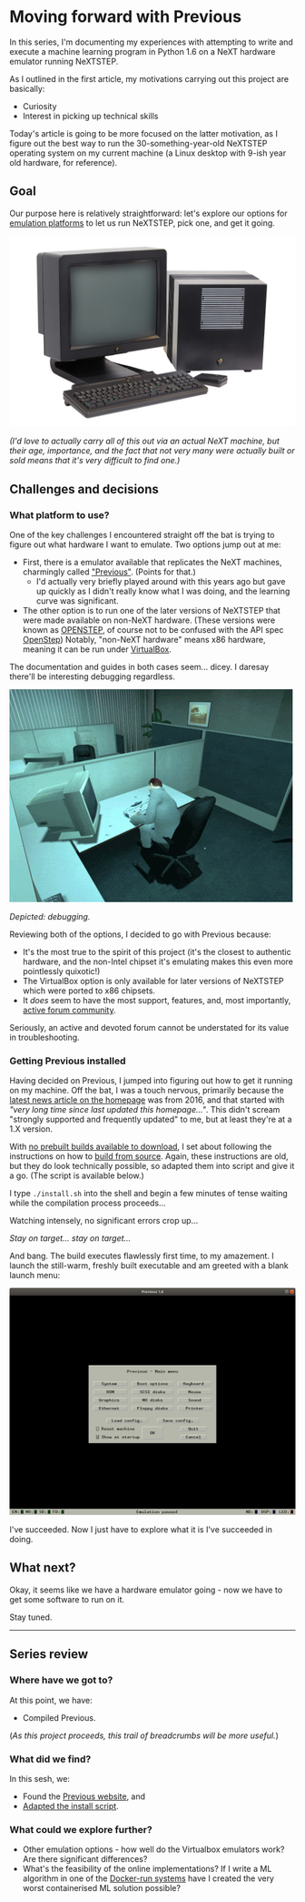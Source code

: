 # Moving forward with Previous

In this series, I'm documenting my experiences with attempting to write and execute a machine learning program in Python 1.6 on a NeXT hardware emulator running NeXTSTEP. 

As I outlined in the first article, my motivations carrying out this project are basically:

* Curiosity
* Interest in picking up technical skills

Today's article is going to be more focused on the latter motivation, as I figure out the best way to run the 30-something-year-old NeXTSTEP operating system on my current machine (a Linux desktop with 9-ish year old hardware, for reference).

## Goal

Our purpose here is relatively straightforward: let's explore our options for [emulation platforms](https://en.wikipedia.org/wiki/Emulator) to let us run NeXTSTEP, pick one, and get it going.

[<img src="images-2/the cube.jpg" width="600px">](https://en.wikipedia.org/wiki/NeXTcube#/media/File:NEXT_Cube-IMG_7154.jpg)

*(I'd love to actually carry all of this out via an actual NeXT machine, but their age, importance, and the fact that not very many were actually built or sold means that it's very difficult to find one.)*

## Challenges and decisions

### What platform to use?

One of the key challenges I encountered straight off the bat is trying to figure out what hardware I want to emulate. Two options jump out at me:

* First, there is a emulator available that replicates the NeXT machines, charmingly called ["Previous"](http://previous.alternative-system.com/). (Points for that.)
    * I'd actually very briefly played around with this years ago but gave up quickly as I didn't really know what I was doing, and the learning curve was significant.
* The other option is to run one of the later versions of NeXTSTEP that were made available on non-NeXT hardware. (These versions were known as [OPENSTEP](https://winworldpc.com/product/nextstep/4x), of course not to be confused with the API spec [OpenStep](https://en.wikipedia.org/wiki/OpenStep)) Notably, "non-NeXT hardware" means x86 hardware, meaning it can be run under [VirtualBox](https://www.virtualbox.org/).

The documentation and guides in both cases seem... dicey. I daresay there'll be interesting debugging regardless. 

<img src="images-2/debugging.gif">

*Depicted: debugging.*

Reviewing both of the options, I decided to go with Previous because:
* It's the most true to the spirit of this project (it's the closest to authentic hardware, and the non-Intel chipset it's emulating makes this even more pointlessly quixotic!)
* The VirtualBox option is only available for later versions of NeXTSTEP which were ported to x86 chipsets.
* It *does* seem to have the most support, features, and, most importantly, [active forum community](http://www.nextcomputers.org/forums).

Seriously, an active and devoted forum cannot be understated for its value in troubleshooting.

### Getting Previous installed

Having decided on Previous, I jumped into figuring out how to get it running on my machine. Off the bat, I was a touch nervous, primarily because the [latest news article on the homepage](http://previous.alternative-system.com/index.php/news) was from 2016, and that started with *"very long time since last updated this homepage..."*. This didn't scream "strongly supported and frequently updated" to me, but at least they're at a 1.X version.

With [no prebuilt builds available to download](http://previous.alternative-system.com/index.php/download), I set about following the instructions on how to [build from source](http://previous.alternative-system.com/index.php/build). Again, these instructions are old, but they do look technically possible, so adapted them into script and give it a go. (The script is available below.)

I type `./install.sh` into the shell and begin a few minutes of tense waiting while the compilation process proceeds... 

Watching intensely, no significant errors crop up...

*Stay on target... stay on target...*

And bang. The build executes flawlessly first time, to my amazement. I launch the still-warm, freshly built executable and am greeted with a blank launch menu:

<img src="images-2/previous-launch.png">

I've succeeded. Now I just have to explore what it is I've succeeded in doing.

## What next?

Okay, it seems like we have a hardware emulator going - now we have to get some software to run on it. 

Stay tuned.

---

## Series review

### Where have we got to?

At this point, we have:

* Compiled Previous. 

(*As this project proceeds, this trail of breadcrumbs will be more useful.*) 

### What did we find?

In this sesh, we: 

* Found the [Previous website](http://previous.alternative-system.com/), and
* [Adapted the install script](https://gist.github.com/goyder/003704dc37b19928ddb1988ee31ee0bc).

### What could we explore further?

* Other emulation options - how well do the Virtualbox emulators work? Are there significant differences?
* What's the feasibility of the online implementations? If I write a ML algorithm in one of the [Docker-run systems](https://virtuallyfun.com/wordpress/2016/02/07/nextstep-in-your-browser/) have I created the very worst containerised ML solution possible?